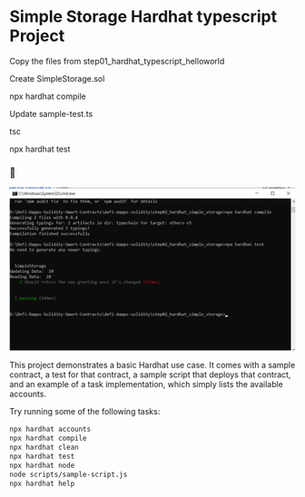# Simple Storage Hardhat typescript Project

Copy the files from step01_hardhat_typescript_helloworld

Create SimpleStorage.sol

npx hardhat compile

Update sample-test.ts

tsc

npx hardhat test

### :link:

<img src='Screenshot.png'/>


This project demonstrates a basic Hardhat use case. It comes with a sample contract, a test for that contract, a sample script that deploys that contract, and an example of a task implementation, which simply lists the available accounts.

Try running some of the following tasks:

```shell
npx hardhat accounts
npx hardhat compile
npx hardhat clean
npx hardhat test
npx hardhat node
node scripts/sample-script.js
npx hardhat help
```
